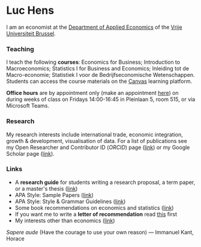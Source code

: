 # Luc Hens

I am an economist at the  [Department of Applied Economics](http://research.vub.ac.be/applied-economics) of the [Vrije Universiteit Brussel](http://www.vub.ac.be).

### Teaching
I teach the following **courses**: Economics for Business; Introduction to Macroeconomics; Statistics I for Business and Economics; Inleiding tot de Macro-economie; Statistiek I voor de Bedrijfseconomische Wetenschappen. Students can access the course materials on the [Canvas](https://canvas.vub.be/) learning platform. 

**Office hours**  are by appointment only (make an appointment [here](https://calendly.com/luc-hens/)) on during weeks of class on Fridays 14:00-16:45 in Pleinlaan 5, room 515, or via Microsoft Teams. 
        
### Research
My research interests include international trade, economic integration, growth &amp; development, visualisation of data. For a list of publications see my Open Researcher and Contributor ID (*ORCID*) page ([link](https://orcid.org/0000-0003-4881-9317)) or my Google Scholar page ([link](https://scholar.google.com/citations?user=x_S_UmwAAAAJ&hl=en)).

### Links
* A **research guide** for students writing a research proposal, a term paper, or a master's thesis ([link](guide.html))
* APA Style: Sample Papers ([link](https://apastyle.apa.org/style-grammar-guidelines/paper-format/sample-papers))
* APA Style: Style &amp; Grammar Guidelines ([link](https://apastyle.apa.org/style-grammar-guidelines))
* Some book recommendations on economics and statistics ([link](book-recommendations.html))
* If you want me to write a **letter of recommendation** read [this](recommendation.html) first 
* My interests other than economics ([link](about-me.html))

*Sapere aude* (Have the courage to use your own reason) &mdash; Immanuel Kant,  Horace
